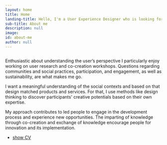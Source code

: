 ```yaml
---
layout: home
title: Home
landing-title: Hello, I'm a User Experience Designer who is looking for a real social impact
sub-title: About me
description: null
image:
id: about-me
author: null
---
```

<div id="about-me" class="row">
    <div style="text-align: center;" class="6u 12u$(small)">
        <span class="image"><img src="{{ site.url | absolute_path}}/assets/images/me.png" alt="" /></span>
    </div>
    <div class="6u 12u$(small)">
        <p>Enthusiastic about understanding the user’s perspective I particularly enjoy working on user research and co-creation workshops. Questions regarding communities and social practices, participation, and engagement, as well as sustainability, are what makes me go.</p>
        <p>I want a meaningful understanding of the social contexts and based on that design matched products and services. For that, I use methods like design thinking to discover participants' creative potentials based on their own expertise.</p>
        <p>My approach contributes to led people to engage in the development process and experience new opportunities. The imparting of knowledge through co-creation and exchange of knowledge encourage people for innovation and its implementation.</p>
        <ul class="actions">
            <li><a href="{{ site.url | absolute_path}}/assets/downloads/cv_christine_hausen_ux_designer.pdf" target="_blank"
                    class="button small">show CV</a></li>
        </ul>
    </div>
</div>